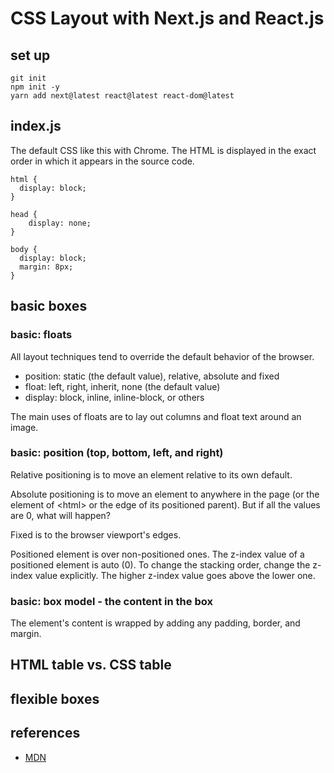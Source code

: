 # CSS Layout with Next.js and React.js

## set up
```
git init
npm init -y
yarn add next@latest react@latest react-dom@latest
```

## index.js
The default CSS like this with Chrome. The HTML is displayed in the exact order in which it appears in the source code.
```
html {
  display: block;
}

head {
    display: none;
}

body {
  display: block;
  margin: 8px;
}
```

## basic boxes

### basic: floats

All layout techniques tend to override the default behavior of the browser.
* position: static (the default value), relative, absolute and fixed
* float: left, right, inherit, none (the default value)
* display: block, inline, inline-block, or others

The main uses of floats are to lay out columns and float text around an image.

### basic: position (top, bottom, left, and right)

Relative positioning is to move an element relative to its own default.

Absolute positioning is to move an element to anywhere in the page (or the element of \<html\> or the edge of its positioned parent). But if all the values are 0, what will happen?

Fixed is to the browser viewport's edges.

Positioned element is over non-positioned ones.
The z-index value of a positioned element is auto (0). To change the stacking order, change the z-index value explicitly. The higher z-index value goes above the lower one.

### basic: box model - the content in the box
The element's content is wrapped by adding any padding, border, and margin.

## HTML table vs. CSS table

## flexible boxes

## references
* [MDN](https://developer.mozilla.org/en-US/docs/Learn/CSS/CSS_layout/Introduction)

